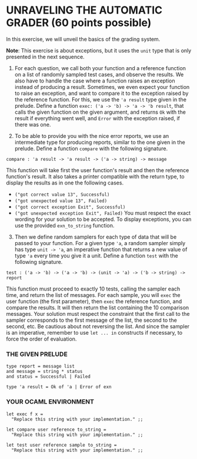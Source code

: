 # UNRAVELING THE AUTOMATIC GRADER  (60 points possible)

In this exercise, we will unveil the basics of the grading system.

**Note**: This exercise is about exceptions, but it uses the `unit` type that is only presented in the next sequence.

1. For each question, we call both your function and a reference function on a list of randomly sampled test cases, and observe the results. We also have to handle the case where a function raises an exception instead of producing a result. Sometimes, we even expect your function to raise an exception, and want to compare it to the exception raised by the reference function.
For this, we use the `'a result` type given in the prelude.
Define a function `exec: ('a -> 'b) -> 'a -> 'b result`, that calls the given function on the given argument, and returns `Ok` with the result if everything went well, and `Error` with the exception raised, if there was one.

2. To be able to provide you with the nice error reports, we use an intermediate type for producing reports, similar to the one given in the prelude.
Define a function `compare` with the following signature.
```
compare : 'a result -> 'a result -> ('a -> string) -> message
```
This function will take first the user function's result and then the reference function's result. It also takes a printer compatible with the return type, to display the results as in one the following cases.
* `("got correct value 13", Successful)`
* `("got unexpected value 13", Failed)`
* `("got correct exception Exit", Successful)`
* `("got unexpected exception Exit", Failed)`
You must respect the exact wording for your solution to be accepted. To display exceptions, you can use the provided `exn_to_string` function.

3. Then we define random samplers for each type of data that will be passed to your function. For a given type `'a`, a random sampler simply has type `unit -> 'a`, an imperative function that returns a new value of type `'a` every time you give it a unit.
Define a function `test` with the following signature.
```
test : ('a -> 'b) -> ('a -> 'b) -> (unit -> 'a) -> ('b -> string) -> report
```
This function must proceed to exactly 10 tests, calling the sampler each time, and return the list of messages. For each sample, you will `exec` the user function (the first parameter), then `exec` the reference function, and compare the results. It will then return the list containing the 10 comparison messages.
Your solution must respect the constraint that the first call to the sampler corresponds to the first message of the list, the second to the second, etc. Be cautious about not reversing the list. And since the sampler is an imperative, remember to use `let ... in` constructs if necessary, to force the order of evaluation.

### THE GIVEN PRELUDE
```
type report = message list
and message = string * status
and status = Successful | Failed

type 'a result = Ok of 'a | Error of exn
```

### YOUR OCAML ENVIRONMENT
```
let exec f x =
  "Replace this string with your implementation." ;;

let compare user reference to_string =
  "Replace this string with your implementation." ;;

let test user reference sample to_string =
  "Replace this string with your implementation." ;;
```
